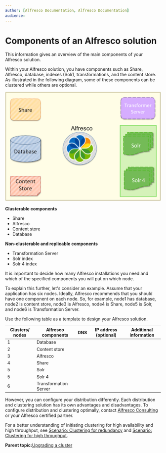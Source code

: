 ```yaml
---
author: [Alfresco Documentation, Alfresco Documentation]
audience: 
---
```


# Components of an Alfresco solution

This information gives an overview of the main components of your Alfresco solution.

Within your Alfresco solution, you have components such as Share, Alfresco, database, indexes \(Solr\), transformations, and the content store. As illustrated in the following diagram, some of these components can be clustered while others are optional.

![](../images/Alfsolution.png)

**Clusterable components**

-   Share
-   Alfresco
-   Content store
-   Database

**Non-clusterable and replicable components**

-   Transformation Server
-   Solr index
-   Solr 4 index

It is important to decide how many Alfresco installations you need and which of the specified components you will put on which node.

To explain this further, let's consider an example. Assume that your application has six nodes. Ideally, Alfresco recommends that you should have one component on each node. So, for example, node1 has database, node2 is content store, node3 is Alfresco, node4 is Share, node5 is Solr, and node6 is Transformation Server.

Use the following table as a template to design your Alfresco solution.

|Clusters/ nodes|Alfresco components|DNS|IP address \(optional\)|Additional information|
|---------------|-------------------|---|-----------------------|----------------------|
|1|Database| | | |
|2|Content store| | | |
|3|Alfresco| | | |
|4|Share| | | |
|5|Solr| | | |
|5|Solr 4| | | |
|6|Transformation Server| | | |

However, you can configure your distribution differently. Each distribution and clustering solution has its own advantages and disadvantages. To configure distribution and clustering optimally, contact [Alfresco Consulting](http://www.alfresco.com/services/consulting) or your Alfresco certified partner.

For a better understanding of initiating clustering for high availability and high throughput, see [Scenario: Clustering for redundancy](cluster-scenario-redundancy.md) and [Scenario: Clustering for high throughput](cluster-scenario-throughput.md).

**Parent topic:**[Upgrading a cluster](../tasks/upgrade-cluster.md)

